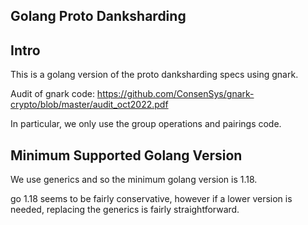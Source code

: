 ## Golang Proto Danksharding

## Intro

This is a golang version of the proto danksharding specs using gnark.

Audit of gnark code: <https://github.com/ConsenSys/gnark-crypto/blob/master/audit_oct2022.pdf>

In particular, we only use the group operations and pairings code.


## Minimum Supported Golang Version

We use generics and so the minimum golang version is 1.18.

go 1.18 seems to be fairly conservative, however if a lower version is needed,
replacing the generics is fairly straightforward.